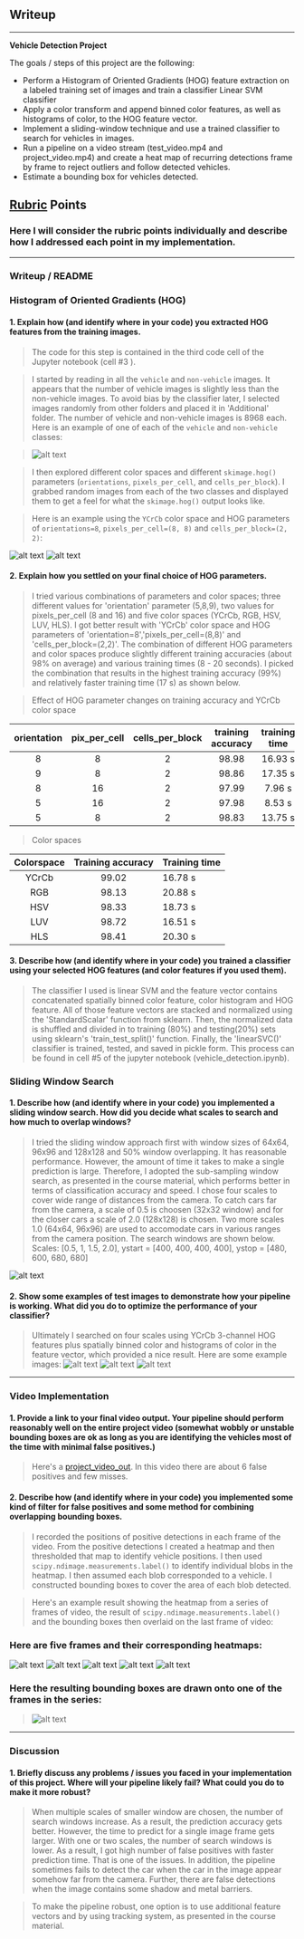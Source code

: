 ## Writeup

---

**Vehicle Detection Project**

The goals / steps of this project are the following:

* Perform a Histogram of Oriented Gradients (HOG) feature extraction on a labeled training set of images and train a classifier Linear SVM classifier
* Apply a color transform and append binned color features, as well as histograms of color, to the HOG feature vector. 
* Implement a sliding-window technique and use a trained classifier to search for vehicles in images.
* Run a pipeline on a video stream (test_video.mp4 and project_video.mp4) and create a heat map of recurring detections frame by frame to reject outliers and follow detected vehicles.
* Estimate a bounding box for vehicles detected.

[//]: # (Image References)
[sample_car_not_car]: ./output_images/sample_car_not_car.png
[hog_img_car]: ./output_images/hog_features_car.png
[hog_img_notcar]: ./output_images/hog_features_notcar.png
[search_windows]: ./output_images/search_windows.png
[result_0]: ./output_images/result_0.png
[result_1]: ./output_images/result_1.png
[result_2]: ./output_images/result_2.png
[frame_heatmap_1]:./output_images/frame_heatmap_1.png
[frame_heatmap_2]:./output_images/frame_heatmap_2.png
[frame_heatmap_3]:./output_images/frame_heatmap_3.png
[frame_heatmap_4]:./output_images/frame_heatmap_4.png
[frame_heatmap_5]:./output_images/frame_heatmap_5.png
[heatmap_bbox_5]:./output_images/heatmap_bbox_5.png
[project_video_out]: ./output_video.avi

## [Rubric](https://review.udacity.com/#!/rubrics/513/view) Points
### Here I will consider the rubric points individually and describe how I addressed each point in my implementation.  

---
### Writeup / README


### Histogram of Oriented Gradients (HOG)

#### 1. Explain how (and identify where in your code) you extracted HOG features from the training images.

> The code for this step is contained in the third code cell of the Jupyter notebook (cell #3 ).  

> I started by reading in all the `vehicle` and `non-vehicle` images. It appears that the number of vehicle images is slightly less than the non-vehicle images. To avoid bias by the classifier later, I selected images randomly from other folders and placed it in 'Additional' folder. The number of vehicle and non-vehicle images is 8968 each. Here is an example of one of each of the `vehicle` and `non-vehicle` classes:

> ![alt text][sample_car_not_car]

> I then explored different color spaces and different `skimage.hog()` parameters (`orientations`, `pixels_per_cell`, and `cells_per_block`).  I grabbed random images from each of the two classes and displayed them to get a feel for what the `skimage.hog()` output looks like.

> Here is an example using the `YCrCb` color space and HOG parameters of `orientations=8`, `pixels_per_cell=(8, 8)` and `cells_per_block=(2, 2)`:


![alt text][hog_img_car]
![alt text][hog_img_notcar]

#### 2. Explain how you settled on your final choice of HOG parameters.

> I tried various combinations of parameters and color spaces; three different values for 'orientation' parameter (5,8,9), two values for pixels_per_cell (8 and 16) and five color spaces (YCrCb, RGB, HSV, LUV, HLS). I got better result with 'YCrCb' color space and HOG parameters of 'orientation=8','pixels_per_cell=(8,8)' and 'cells_per_block=(2,2)'. The combination of different HOG parameters and color spaces produce slightly different training accuracies (about 98% on average) and various training times (8 - 20 seconds). I picked the combination that results in the highest training accuracy (99%) and relatively faster training time (17 s) as shown below.

> Effect of HOG parameter changes on training accuracy and YCrCb color space
>
 |orientation   |  pix_per_cell  | cells_per_block  |training accuracy| training time |
 |:------------:|:--------------:|:----------------:|:---------------:|:-------------:|
 |   8          |   8            |  2               | 98.98           | 16.93 s       |
 |   9          |   8            |  2               | 98.86           | 17.35 s       |
 |   8          |  16            |  2               | 97.99           |  7.96 s       |
 |   5          |  16            |  2               | 97.98           | 8.53 s        |
 |   5          |   8            |  2               | 98.83           | 13.75 s       |
              
> Color spaces
>
 | Colorspace | Training accuracy| Training time|
 |:----------:|:----------------:|:-------------|
 | YCrCb      | 99.02            |  16.78 s     |
 |  RGB       | 98.13            |  20.88 s     |
 | HSV        | 98.33            |  18.73 s     |
 | LUV        | 98.72            |  16.51 s     |
 | HLS        | 98.41            |  20.30 s     |



#### 3. Describe how (and identify where in your code) you trained a classifier using your selected HOG features (and color features if you used them).

> The classifier I used is linear SVM and the feature vector contains concatenated spatially binned color feature, color histogram and HOG feature. All of those feature vectors are stacked and normalized using the 'StandardScalar' function from sklearn. Then, the normalized data is shuffled and divided in to training (80%) and testing(20%) sets using sklearn's 'train_test_split()' function. Finally, the 'linearSVC()' classifier is trained, tested, and saved in pickle form. This process can be found in cell #5 of the jupyter notebook (vehicle_detection.ipynb).


### Sliding Window Search

#### 1. Describe how (and identify where in your code) you implemented a sliding window search.  How did you decide what scales to search and how much to overlap windows?

> I tried the sliding window approach first with window sizes of 64x64, 96x96 and 128x128 and 50% window overlapping. It has reasonable performance. However, the amount of time it takes to make a single prediction is large. Therefore, I adopted the sub-sampling window search, as presented in the course material, which performs better in terms of classification accuracy and speed. I chose four scales to cover wide range of distances from the camera. To catch cars far from the camera, a scale of 0.5 is choosen (32x32 window) and for the closer cars a scale of 2.0 (128x128) is chosen. Two more scales 1.0 (64x64, 96x96) are used to accomodate cars in various ranges from the camera position. The search windows are shown below. 
Scales:  [0.5, 1, 1.5, 2.0], ystart = [400, 400, 400, 400], ystop = [480, 600, 680, 680]


![alt text][search_windows]

#### 2. Show some examples of test images to demonstrate how your pipeline is working.  What did you do to optimize the performance of your classifier?

> Ultimately I searched on four scales using YCrCb 3-channel HOG features plus spatially binned color and histograms of color in the feature vector, which provided a nice result.  Here are some example images:
![alt text][result_0]
![alt text][result_1]
![alt text][result_2]


---

### Video Implementation

#### 1. Provide a link to your final video output.  Your pipeline should perform reasonably well on the entire project video (somewhat wobbly or unstable bounding boxes are ok as long as you are identifying the vehicles most of the time with minimal false positives.)

> Here's a [project_video_out](./video_out.avi). In this video there are about 6 false positives and few misses.


#### 2. Describe how (and identify where in your code) you implemented some kind of filter for false positives and some method for combining overlapping bounding boxes.

> I recorded the positions of positive detections in each frame of the video.  From the positive detections I created a heatmap and then thresholded that map to identify vehicle positions.  I then used `scipy.ndimage.measurements.label()` to identify individual blobs in the heatmap. I then assumed each blob corresponded to a vehicle.  I constructed bounding boxes to cover the area of each blob detected.  

> Here's an example result showing the heatmap from a series of frames of video, the result of `scipy.ndimage.measurements.label()` and the bounding boxes then overlaid on the last frame of video:

### Here are five frames and their corresponding heatmaps:
> 
  ![alt text][frame_heatmap_1]
  ![alt text][frame_heatmap_2]
  ![alt text][frame_heatmap_3]
  ![alt text][frame_heatmap_4]
  ![alt text][frame_heatmap_5]


### Here the resulting bounding boxes are drawn onto one of the frames in the series:
> ![alt text][heatmap_bbox_5]


---

### Discussion

#### 1. Briefly discuss any problems / issues you faced in your implementation of this project.  Where will your pipeline likely fail?  What could you do to make it more robust?

> When multiple scales of smaller window are chosen, the number of search windows increase. As a result, the prediction accuracy gets better. However, the time to predict for a single image frame gets larger. With one or two scales, the number of search windows is lower. As a result, I got high number of false positives with faster prediction time. That is one of the issues. In addition, the pipeline sometimes fails to detect the car when the car in the image appear somehow far from the camera. Further, there are false detections when the image contains some shadow and metal barriers.

> To make the pipeline robust, one option is to use additional feature vectors and by using tracking system, as presented in the course material.

